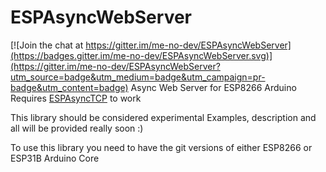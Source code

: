 # ESPAsyncWebServer

[![Join the chat at https://gitter.im/me-no-dev/ESPAsyncWebServer](https://badges.gitter.im/me-no-dev/ESPAsyncWebServer.svg)](https://gitter.im/me-no-dev/ESPAsyncWebServer?utm_source=badge&utm_medium=badge&utm_campaign=pr-badge&utm_content=badge)
Async Web Server for ESP8266 Arduino
Requires [ESPAsyncTCP](https://github.com/me-no-dev/ESPAsyncTCP) to work

This library should be considered experimental
Examples, description and all will be provided really soon :)

To use this library you need to have the git versions of either ESP8266 or ESP31B Arduino Core
